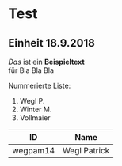 # Test
## Einheit 18.9.2018

*Das* ist ein **Beispieltext**  
für Bla Bla Bla

Nummerierte Liste:  
1. Wegl   P. 
1. Winter M.  
1. Vollmaier  

|ID       | Name         |
|-------- | ----------   |
|wegpam14 | Wegl Patrick |

